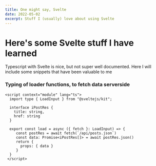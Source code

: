 ```yaml
---
title: One might say, Svelte
date: 2022-05-02
excerpt: Stuff I (usually) love about using Svelte 
---
```

# Here's some Svelte stuff I have learned

Typescript with Svelte is nice, but not super well documented. Here I will include some snippets that have been valuable to me


### Typing of loader functions, to fetch data serverside
```svelte
<script context="module" lang="ts">
  import type { LoadInput } from "@sveltejs/kit";

  interface iPostRes {
    title: string,
    href: string
  }

  export const load = async ({ fetch }: LoadInput) => {
     const postRes = await fetch(`/api/posts.json`)
     const data: Promise<iPostRes[]> = await postRes.json()
     return {
       props: { data }
     }
  }
 </script>
 ```